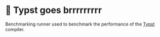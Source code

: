 # 🚀 Typst goes brrrrrrrrr
Benchmarking runner used to benchmark the performance of the [Typst](https://typst.app/) compiler.